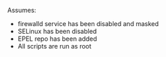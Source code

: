 Assumes:
- firewalld service has been disabled and masked
- SELinux has been disabled
- EPEL repo has been added
- All scripts are run as root
